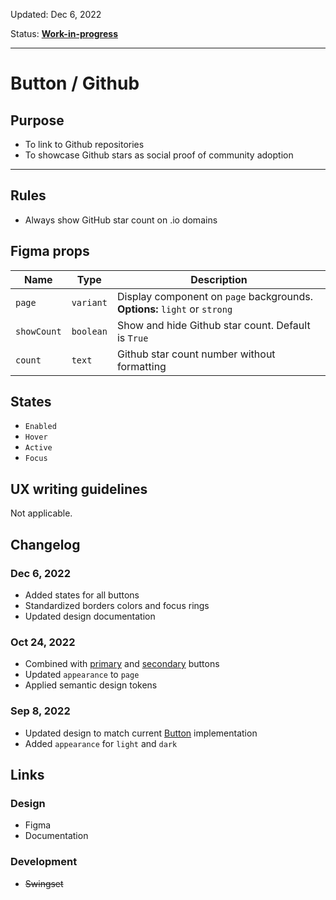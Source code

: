Updated: Dec 6, 2022

Status: **[Work-in-progress](https://hashicorp-wpl-documentation.vercel.app/guides/can-i-use#work-in-progress)**



---

# Button / Github

## Purpose

* To link to Github repositories
* To showcase Github stars as social proof of community adoption



---

## Rules

* Always show GitHub star count on .io domains

## Figma props

| Name | Type | Description |
|----|----|----|
| `page` | `variant` | Display component on `page` backgrounds. **Options:** `light` or `strong` |
| `showCount` | `boolean` | Show and hide Github star count. Default is `True` |
| `count` | `text` | Github star count number without formatting |

## States

* `Enabled`
* `Hover`
* `Active`
* `Focus`

## UX writing guidelines

Not applicable.

## Changelog

### Dec 6, 2022

* Added states for all buttons
* Standardized borders colors and focus rings
* Updated design documentation

### Oct 24, 2022

* Combined with [primary](https://hashicorp-wpl-documentation.vercel.app/components/button/primary) and [secondary](https://hashicorp-wpl-documentation.vercel.app/components/button/secondary) buttons
* Updated `appearance` to `page`
* Applied semantic design tokens

### Sep 8, 2022

* Updated design to match current [Button](https://hashicorp-wpl-documentation.vercel.app/components/button) implementation
* Added `appearance` for `light` and `dark`

## Links

### Design

* Figma
* Documentation

### Development

* ~~Swingset~~



